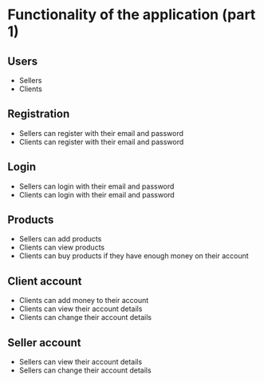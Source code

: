 # Functionality of the application (part 1)
## Users
- Sellers
- Clients

## Registration
- Sellers can register with their email and password
- Clients can register with their email and password

## Login
- Sellers can login with their email and password
- Clients can login with their email and password

## Products
- Sellers can add products
- Clients can view products
- Clients can buy products if they have enough money on their account

## Client account
- Clients can add money to their account
- Clients can view their account details
- Clients can change their account details

## Seller account
- Sellers can view their account details
- Sellers can change their account details